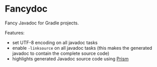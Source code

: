 # Fancydoc

Fancy Javadoc for Gradle projects.

Features:

* set UTF-8 encoding on all javadoc tasks
* enable `-linksource` on all javadoc tasks (this makes the generated javadoc to contain the complete source code)
* highlights generated Javadoc source code using [Prism](https://prismjs.com)
